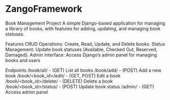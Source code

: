 # ZangoFramework



Book Management Project
A simple Django-based application for managing a library of books, with features for adding, updating, and managing book statuses.

Features
CRUD Operations: Create, Read, Update, and Delete books.
Status Management: Update book statuses (Available, Checked Out, Reserved, Damaged).
Admin Interface: Access Django’s admin panel for managing books and users


Endpoints
/book/all/ - (GET) List all books
/book/add/ - (POST) Add a new book
/book/<book_id>/edit/ - (GET, POST) Edit a book
/book/<book_id>/delete/ - (DELETE) Delete a book
/book/<book_id>/status/ - (POST) Update book status
/admin/ - (GET) Access admin panel
